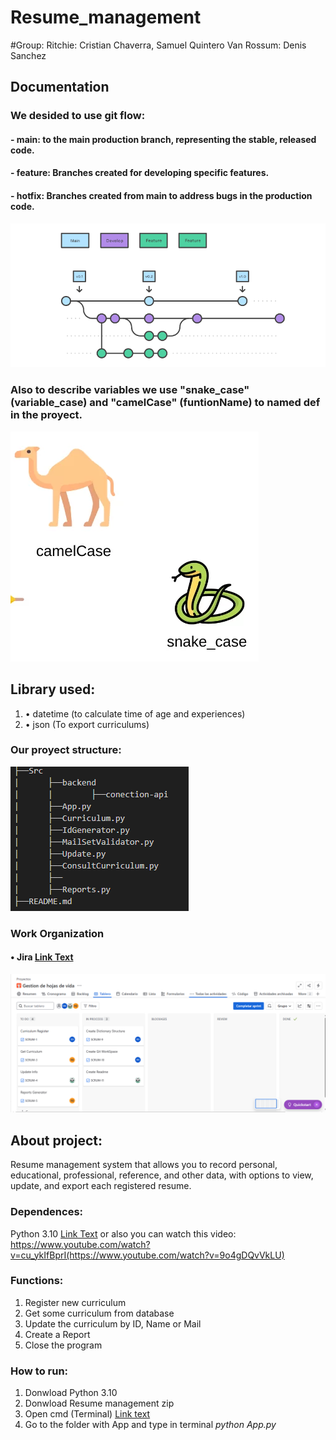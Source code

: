 # Resume_management

#Group: Ritchie: Cristian Chaverra, Samuel Quintero
        Van Rossum: Denis Sanchez

## Documentation


### We desided to use git flow: 
#### - main: to the main production branch, representing the stable, released code. 
#### - feature: Branches created for developing specific features.
#### - hotfix: Branches created from main to address  bugs in the production code.


![alt text](image-1.png)



### Also to describe variables we use "snake_case" (variable_case) and "camelCase" (funtionName) to named def in the proyect.


![alt text](image-2.png)



## Library used:
1. • datetime (to calculate time of age and experiences)
2. • json (To export curriculums)


### Our proyect structure:

![alt text](image-3.png)

 ### Work Organization

#### • Jira [Link Text](#)

![alt text](Jira_Table-First-Sprim.png)

## About project:

Resume management system that allows you to record personal, educational, professional, reference, and other data, with options to view, update, and export each registered resume.

### Dependences:
Python 3.10 [Link Text](#https://www.python.org/downloads/)
or also you can watch this video: https://www.youtube.com/watch?v=cu_ykIfBprI(https://www.youtube.com/watch?v=9o4gDQvVkLU)

### Functions:
 1. Register new curriculum
 2. Get some curriculum from database
 3. Update the curriculum by ID, Name or Mail
 4. Create a Report 
 5. Close the program

### How to run:

 1. Donwload Python 3.10
 2. Donwload Resume management zip
 3. Open cmd (Terminal) [Link text](#https://www.youtube.com/watch?v=JvHHgnOqW4w)
 4. Go to the folder with App and type in terminal *python App.py*

